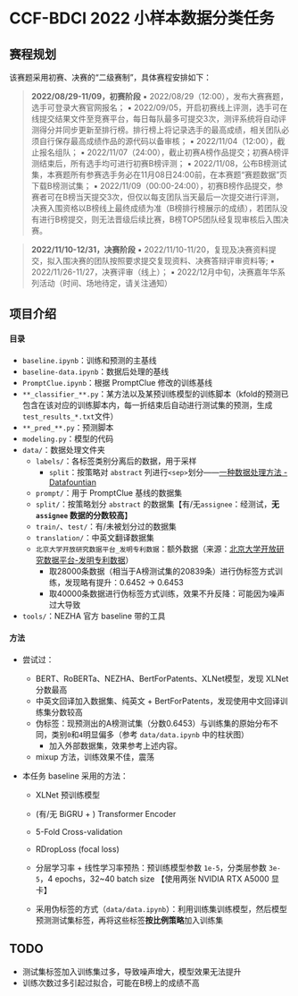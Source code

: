 # CCF-BDCI 2022 小样本数据分类任务

## 赛程规划

该赛题采用初赛、决赛的“二级赛制”，具体赛程安排如下：

> **2022/08/29-11/09，初赛阶段**
> ▪ 2022/08/29（12:00），发布大赛赛题，选手可登录大赛官网报名；
> ▪ 2022/09/05，开启初赛线上评测，选手可在线提交结果文件至竞赛平台，每日每队最多可提交3次，测评系统将自动评测得分并同步更新至排行榜。排行榜上将记录选手的最高成绩，相关团队必须自行保存最高成绩作品的源代码以备审核；
> ▪ 2022/11/04（12:00），截止报名组队；
> ▪ 2022/11/07（24:00），截止初赛A榜作品提交；初赛A榜评测结束后，所有选手均可进行初赛B榜评测；
> ▪ 2022/11/08，公布B榜测试集，本赛题所有参赛选手务必在11月08日24:00前，在本赛题“赛题数据”页下载B榜测试集；
> ▪ 2022/11/09（00:00-24:00），初赛B榜作品提交，参赛者可在B榜当天提交3次，但仅以每支团队当天最后一次提交进行评测，决赛入围资格以B榜线上最终成绩为准（B榜排行榜展示的成绩），若团队没有进行B榜提交，则无法晋级后续比赛，B榜TOP5团队经复现审核后入围决赛。

> **2022/11/10-12/31，决赛阶段**
> ▪ 2022/11/10-11/20，复现及决赛资料提交，拟入围决赛的团队按照要求提交复现资料、决赛答辩评审资料等;
> ▪ 2022/11/26-11/27，决赛评审（线上）；
> ▪ 2022/12月中旬，决赛嘉年华系列活动（时间、场地待定，请关注通知）

## 项目介绍

#### 目录

- `baseline.ipynb`：训练和预测的主基线
- `baseline-data.ipynb`：数据后处理的基线
- `PromptClue.ipynb`：根据 PromptClue 修改的训练基线
- `**_classifier_**.py`：某方法以及某预训练模型的训练脚本（kfold的预测已包含在该对应的训练脚本内，每一折结束后自动进行测试集的预测，生成 `test_results_*.txt`文件）
- `**_pred_**.py`：预测脚本
- `modeling.py`：模型的代码
- `data/`：数据处理文件夹
  - `labels/`：各标签类别分离后的数据，用于采样
    - `split`：按策略对 `abstract` 列进行`<sep>`划分——[一种数据处理方法 - Datafountian](https://discussion.datafountain.cn/articles/detail/3622)
  - `prompt/`：用于 PromptClue 基线的数据集
  - `split/`：按策略划分 `abstract` 的数据集【有/无`assignee`：经测试，**无 `assignee` 数据的分数较高**】
  - `train/`、`test/`：有/未被划分过的数据集
  - `translation/`：中英文翻译数据集
  - `北京大学开放研究数据平台_发明专利数据`：额外数据（来源：[北京大学开放研究数据平台-发明专利数据](https://discussion.datafountain.cn/articles/detail/3601)）
    - 取28000条数据（相当于A榜测试集的20839条）进行伪标签方式训练，发现略有提升：0.6452 → 0.6453
    - 取40000条数据进行伪标签方式训练，效果不升反降：可能因为噪声过大导致
- `tools/`：NEZHA 官方 baseline 带的工具

#### 方法

- 尝试过：

  -  BERT、RoBERTa、NEZHA、BertForPatents、XLNet模型，发现 XLNet 分数最高
  - 中英文回译加入数据集、纯英文 + BertForPatents，发现使用中文回译训练集分数较高
  - 伪标签：现预测出的A榜测试集（分数0.6453）与训练集的原始分布不同，类别`0`和`4`明显偏多（参考 `data/data.ipynb` 中的柱状图）
    - 加入外部数据集，效果参考上述内容。
  - mixup 方法，训练效果不佳，震荡

- 本任务 baseline 采用的方法： 

  - XLNet 预训练模型
  - (有/无 BiGRU + ) Transformer Encoder
  - 5-Fold Cross-validation
  - RDropLoss (focal loss) 
  - 分层学习率 + 线性学习率预热：预训练模型参数 `1e-5`，分类层参数 `3e-5`，4 epochs，32~40 batch size 【使用两张 NVIDIA RTX A5000 显卡】

  - 采用伪标签的方式（`data/data.ipynb`）：利用训练集训练模型，然后模型预测测试集标签，再将这些标签**按比例策略**加入训练集

## TODO

- 测试集标签加入训练集过多，导致噪声增大，模型效果无法提升
- 训练次数过多引起过拟合，可能在B榜上的成绩不高

